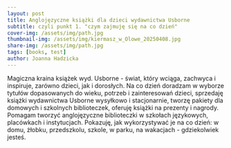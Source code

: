 ```yaml
---
layout: post
title: Anglojęzyczne książki dla dzieci wydawnictwa Usborne
subtitle: czyli punkt 1. "czym zajmuję się na co dzień"
cover-img: /assets/img/path.jpg
thumbnail-img: /assets/img/kiermasz_w_Olowe_20250408.jpg
share-img: /assets/img/path.jpg
tags: [books, test]
author: Joanna Hadzicka
---
```


Magiczna kraina książek wyd. Usborne - świat, który wciąga, zachwyca i inspiruje, zarówno dzieci, jak i dorosłych. Na co dzień doradzam w wyborze tytułów dopasowanych do wieku, potrzeb i zainteresowań dzieci, sprzedaję książki wydawnictwa Usborne wysyłkowo i stacjonarnie, tworzę pakiety dla domowych i szkolnych biblioteczek, oferuję książki na prezenty i nagrody. Pomagam tworzyć anglojęzyczne biblioteczki w szkołach językowych, placówkach i instytucjach. Pokazuję, jak wykorzystywać je na co dzień: w domu, żłobku, przedszkolu, szkole, w parku, na wakacjach - gdziekolwiek jesteś.